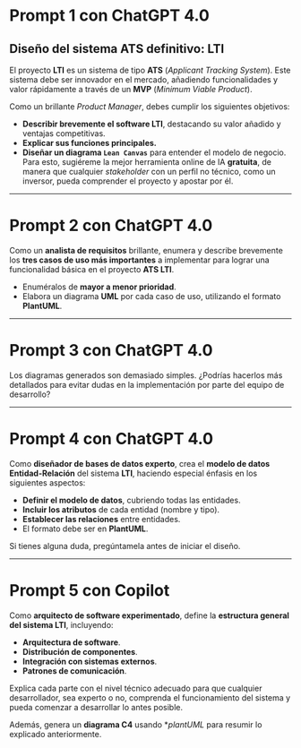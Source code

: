 # Prompt 1 con ChatGPT 4.0

## Diseño del sistema ATS definitivo: LTI

El proyecto **LTI** es un sistema de tipo **ATS** (*Applicant Tracking System*). Este sistema debe ser innovador en el mercado, añadiendo funcionalidades y valor rápidamente a través de un **MVP** (*Minimum Viable Product*).

Como un brillante *Product Manager*, debes cumplir los siguientes objetivos:

- **Describir brevemente el software LTI**, destacando su valor añadido y ventajas competitivas.  
- **Explicar sus funciones principales.**  
- **Diseñar un diagrama `Lean Canvas`** para entender el modelo de negocio. Para esto, sugiéreme la mejor herramienta online de IA **gratuita**, de manera que cualquier *stakeholder* con un perfil no técnico, como un inversor, pueda comprender el proyecto y apostar por él.

---

# Prompt 2 con ChatGPT 4.0

Como un **analista de requisitos** brillante, enumera y describe brevemente los **tres casos de uso más importantes** a implementar para lograr una funcionalidad básica en el proyecto **ATS LTI**.

- Enuméralos de **mayor a menor prioridad**.  
- Elabora un diagrama **UML** por cada caso de uso, utilizando el formato **PlantUML**.

---

# Prompt 3 con ChatGPT 4.0

Los diagramas generados son demasiado simples. ¿Podrías hacerlos más detallados para evitar dudas en la implementación por parte del equipo de desarrollo?

---

# Prompt 4 con ChatGPT 4.0

Como **diseñador de bases de datos experto**, crea el **modelo de datos Entidad-Relación** del sistema **LTI**, haciendo especial énfasis en los siguientes aspectos:

- **Definir el modelo de datos**, cubriendo todas las entidades.  
- **Incluir los atributos** de cada entidad (nombre y tipo).  
- **Establecer las relaciones** entre entidades.  
- El formato debe ser en **PlantUML**.  

Si tienes alguna duda, pregúntamela antes de iniciar el diseño.

---

# Prompt 5 con Copilot

Como **arquitecto de software experimentado**, define la **estructura general del sistema LTI**, incluyendo:

- **Arquitectura de software**.  
- **Distribución de componentes**.  
- **Integración con sistemas externos**.  
- **Patrones de comunicación**.  

Explica cada parte con el nivel técnico adecuado para que cualquier desarrollador, sea experto o no, comprenda el funcionamiento del sistema y pueda comenzar a desarrollar lo antes posible.  

Además, genera un **diagrama C4** usando **plantUML* para resumir lo explicado anteriormente.
